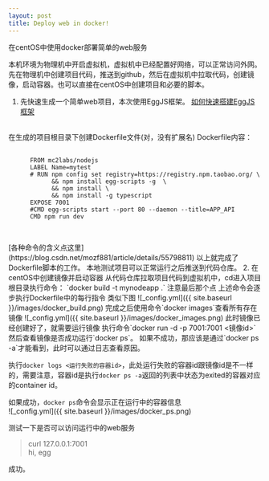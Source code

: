 ```yaml
---
layout: post
title: Deploy web in docker!
---
```


在centOS中使用docker部署简单的web服务

本机环境为物理机中开启虚拟机，虚拟机中已经配置好网络，可以正常访问外网。
先在物理机中创建项目代码，推送到github，然后在虚拟机中拉取代码，创建镜像，启动容器。也可以直接在centOS中创建项目和必要的脚本。

1. 先快速生成一个简单web项目，本次使用EggJS框架。
[如何快速搭建EggJS框架](https://eggjs.org/zh-cn/intro/quickstart.html)
 <br>
 在生成的项目根目录下创建Dockerfile文件(对，没有扩展名)
  Dockerfile内容：
  <pre>
    <code>
      FROM mc2labs/nodejs
      LABEL Name=mytest
      # RUN npm config set registry=https://registry.npm.taobao.org/ \
            && npm install egg-scripts -g  \
            && npm install \
            && npm install -g typescript 
      EXPOSE 7001
      #CMD egg-scripts start --port 80 --daemon --title=APP_API
      CMD npm run dev
    </code>
  </pre>
[各种命令的含义点这里](https://blog.csdn.net/mozf881/article/details/55798811)
以上就完成了Dockerfile脚本的工作。
本地测试项目可以正常运行之后推送到代码仓库。
2. 在centOS中创建镜像并启动容器
从代码仓库拉取项目代码到虚拟机中，cd进入项目根目录执行命令：  
`docker build -t mynodeapp .`  
注意最后那个点  
上述命令会逐步执行Dockerfile中的每行指令  
类似下图  
![_config.yml]({{ site.baseurl }}/images/docker_build.png)
完成之后使用命令`docker images`查看所有存在镜像  
![_config.yml]({{ site.baseurl }}/images/docker_images.png)
此时镜像已经创建好了，就需要运行镜像  
执行命令`docker run -d -p 7001:7001 <镜像id>`  
然后查看镜像是否成功运行`docker ps`。  
如果不成功，那应该是通过`docker ps -a`才能看到，此时可以通过日志查看原因。  

执行`docker logs <运行失败的容器id>`，此处运行失败的容器id跟镜像id是不一样的，需要注意，容器id是执行`docker ps -a`返回的列表中状态为exited的容器对应的container id。  

如果成功，`docker ps`命令会显示正在运行中的容器信息  
![_config.yml]({{ site.baseurl }}/images/docker_ps.png)

测试一下是否可以访问运行中的web服务  
>curl 127.0.0.1:7001  
>hi, egg  

成功。
